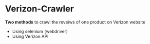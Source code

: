 # Verizon-Crawler

**Two methods** to crawl the reveiws of one product on Verizon website
- Using selenium (webdriver)
- Using Verizon API
